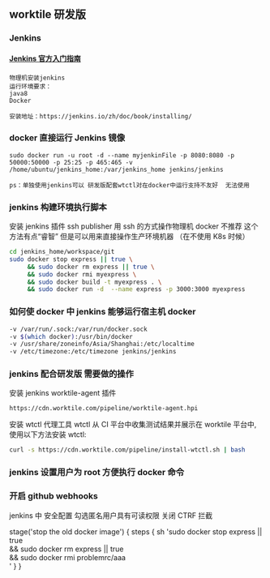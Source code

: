 ## worktile 研发版

### Jenkins

#### [Jenkins 官方入门指南](https://jenkins.io/zh/doc/pipeline/tour/getting-started/)

```
物理机安装jenkins
运行环境要求：
java8
Docker

安装地址：https://jenkins.io/zh/doc/book/installing/
```

### docker 直接运行 Jenkins 镜像

```
sudo docker run -u root -d --name myjenkinFile -p 8080:8080 -p 50000:50000 -p 25:25 -p 465:465 -v /home/ubuntu/jenkins_home:/var/jenkins_home jenkins/jenkins

ps：单独使用jenkins可以 研发版配套wtctl对在docker中运行支持不友好  无法使用
```

### jenkins 构建环境执行脚本

安装 jenkins 插件 ssh publisher
用 ssh 的方式操作物理机 docker 不推荐 这个方法有点“睿智”
但是可以用来直接操作生产环境机器 （在不使用 K8s 时候）

```bash
cd jenkins_home/workspace/git
sudo docker stop express || true \
     && sudo docker rm express || true \
     && sudo docker rmi myexpress \
     && sudo docker build -t myexpress . \
     && sudo docker run -d  --name express -p 3000:3000 myexpress
```

### 如何使 docker 中 jenkins 能够运行宿主机 docker

```bash
-v /var/run/.sock:/var/run/docker.sock
-v $(which docker):/usr/bin/docker
-v /usr/share/zoneinfo/Asia/Shanghai:/etc/localtime
-v /etc/timezone:/etc/timezone jenkins/jenkins
```

### jenkins 配合研发版 需要做的操作

安装 jenkins worktile-agent 插件

```
https://cdn.worktile.com/pipeline/worktile-agent.hpi
```

安装 wtctl
代理工具 wtctl 从 CI 平台中收集测试结果并展示在 worktile 平台中, 使用以下方法安装 wtctl:

```bash
curl -s https://cdn.worktile.com/pipeline/install-wtctl.sh | bash

```

### jenkins 设置用户为 root 方便执行 docker 命令

### 开启 github webhooks

jenkins 中 安全配置 勾选匿名用户具有可读权限 关闭 CTRF 拦截

stage('stop the old docker image') {
steps {
sh 'sudo docker stop express || true \
 && sudo docker rm express || true \
 && sudo docker rmi problemrc/aaa \
 '
}
}
